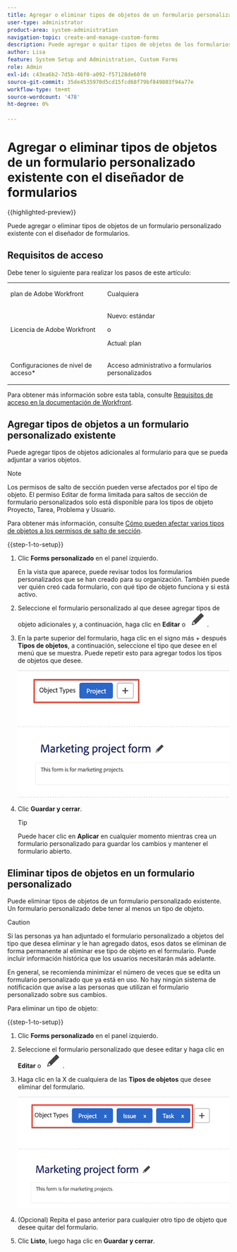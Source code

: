 ```yaml
---
title: Agregar o eliminar tipos de objetos de un formulario personalizado existente con el diseñador de formularios
user-type: administrator
product-area: system-administration
navigation-topic: create-and-manage-custom-forms
description: Puede agregar o quitar tipos de objetos de los formularios personalizados con el diseñador de formularios.
author: Lisa
feature: System Setup and Administration, Custom Forms
role: Admin
exl-id: c43ea6b2-7d5b-46f0-a092-f57128de60f0
source-git-commit: 35de4535970d5cd15fcd68f79bf849803f94a77e
workflow-type: tm+mt
source-wordcount: '478'
ht-degree: 0%

---
```


# Agregar o eliminar tipos de objetos de un formulario personalizado existente con el diseñador de formularios

{{highlighted-preview}}

Puede agregar o eliminar tipos de objetos de un formulario personalizado existente con el diseñador de formularios.

## Requisitos de acceso

Debe tener lo siguiente para realizar los pasos de este artículo:

<table style="table-layout:auto"> 
 <col> 
 <col> 
 <tbody> 
  <tr data-mc-conditions=""> 
   <td role="rowheader"> <p>plan de Adobe Workfront</p> </td> 
   <td>Cualquiera</td> 
  </tr> 
  <tr> 
   <td role="rowheader">Licencia de Adobe Workfront</td> 
   <td>
   <p>Nuevo: estándar</p>
   <p>o</p>
   <p>Actual: plan</p></td> 
  </tr> 
  <tr data-mc-conditions=""> 
   <td role="rowheader">Configuraciones de nivel de acceso*</td> 
   <td><p>Acceso administrativo a formularios personalizados</p></td> 
  </tr>  
 </tbody> 
</table>

Para obtener más información sobre esta tabla, consulte [Requisitos de acceso en la documentación de Workfront](/help/quicksilver/administration-and-setup/add-users/access-levels-and-object-permissions/access-level-requirements-in-documentation.md).

## Agregar tipos de objetos a un formulario personalizado existente

Puede agregar tipos de objetos adicionales al formulario para que se pueda adjuntar a varios objetos.

>[!NOTE]
>
>Los permisos de salto de sección pueden verse afectados por el tipo de objeto. El permiso Editar de forma limitada para saltos de sección de formulario personalizados solo está disponible para los tipos de objeto Proyecto, Tarea, Problema y Usuario.
>
>Para obtener más información, consulte [Cómo pueden afectar varios tipos de objetos a los permisos de salto de sección](/help/quicksilver/administration-and-setup/customize-workfront/create-manage-custom-forms/form-designer/design-a-form/organize-a-form.md#how-multiple-object-types-can-affect-section-break-permissions).


{{step-1-to-setup}}

1. Clic **Forms personalizado** en el panel izquierdo.

   En la vista que aparece, puede revisar todos los formularios personalizados que se han creado para su organización. También puede ver quién creó cada formulario, con qué tipo de objeto funciona y si está activo.

1. Seleccione el formulario personalizado al que desee agregar tipos de objeto adicionales y, a continuación, haga clic en **Editar** <span class="preview">o ![Icono Editar](assets/edit-icon.png).</span>

1. En la parte superior del formulario, haga clic en el signo más + después **Tipos de objetos**, a continuación, seleccione el tipo que desee en el menú que se muestra. Puede repetir esto para agregar todos los tipos de objetos que desee.

   ![](assets/add-new-object.png)

1. Clic **Guardar y cerrar**.

   >[!TIP]
   >
   >Puede hacer clic en **Aplicar** en cualquier momento mientras crea un formulario personalizado para guardar los cambios y mantener el formulario abierto.

## Eliminar tipos de objetos en un formulario personalizado

Puede eliminar tipos de objetos de un formulario personalizado existente. Un formulario personalizado debe tener al menos un tipo de objeto.

>[!CAUTION]
>
>Si las personas ya han adjuntado el formulario personalizado a objetos del tipo que desea eliminar y le han agregado datos, esos datos se eliminan de forma permanente al eliminar ese tipo de objeto en el formulario. Puede incluir información histórica que los usuarios necesitarán más adelante.
>
>En general, se recomienda minimizar el número de veces que se edita un formulario personalizado que ya está en uso. No hay ningún sistema de notificación que avise a las personas que utilizan el formulario personalizado sobre sus cambios.

Para eliminar un tipo de objeto:

{{step-1-to-setup}}

1. Clic **Forms personalizado** en el panel izquierdo.
1. Seleccione el formulario personalizado que desee editar y haga clic en **Editar** <span class="preview">o ![Icono Editar](assets/edit-icon.png).</span>
1. Haga clic en la X de cualquiera de las **Tipos de objetos** que desee eliminar del formulario.

   ![](assets/delete-object-types.png)

1. (Opcional) Repita el paso anterior para cualquier otro tipo de objeto que desee quitar del formulario.
1. Clic **Listo**, luego haga clic en **Guardar y cerrar**.
